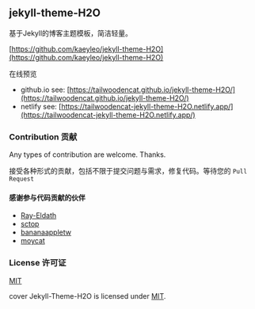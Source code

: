 ## jekyll-theme-H2O

基于Jekyll的博客主题模板，简洁轻量。

[https://github.com/kaeyleo/jekyll-theme-H2O](https://github.com/kaeyleo/jekyll-theme-H2O)

在线预览
- github.io see: [https://tailwoodencat.github.io/jekyll-theme-H2O/](https://tailwoodencat.github.io/jekyll-theme-H2O/)
- netlify see: [https://tailwoodencat-jekyll-theme-H2O.netlify.app/](https://tailwoodencat-jekyll-theme-H2O.netlify.app/)

### Contribution 贡献

Any types of contribution are welcome. Thanks.

接受各种形式的贡献，包括不限于提交问题与需求，修复代码。等待您的 ```Pull Request```

#### 感谢参与代码贡献的伙伴

- [Ray-Eldath](https://github.com/Ray-Eldath)
- [sctop](https://github.com/sctop)
- [bananaappletw](https://github.com/bananaappletw)
- [moycat](https://github.com/moycat)

### License 许可证

[MIT](LICENSE)

cover Jekyll-Theme-H2O is licensed under [MIT](https://github.com/kaeyleo/jekyll-theme-H2O/blob/master/LICENSE).

